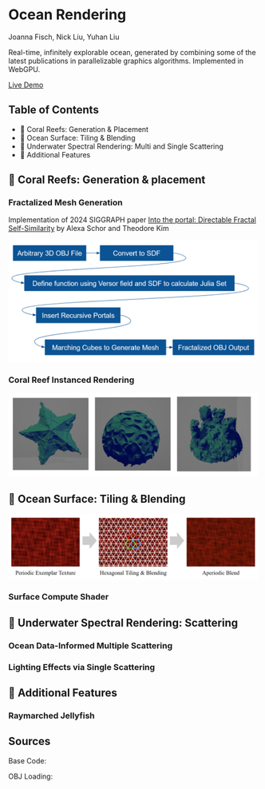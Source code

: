 # Ocean Rendering
Joanna Fisch, Nick Liu, Yuhan Liu

Real-time, infinitely explorable ocean, generated by combining some of the latest publications in parallelizable graphics algorithms. 
Implemented in WebGPU. 

[Live Demo](https://yuhanliu-tech.github.io/under_the_sea/)

## Table of Contents

* 🪸 Coral Reefs: Generation & Placement
* 🌅 Ocean Surface: Tiling & Blending
* 🌊 Underwater Spectral Rendering: Multi and Single Scattering
* 🪼 Additional Features

## 🪸 Coral Reefs: Generation & placement

### Fractalized Mesh Generation

Implementation of 2024 SIGGRAPH paper [Into the portal: Directable Fractal Self-Similarity](https://dl.acm.org/doi/10.1145/3641519.3657466) by Alexa Schor and Theodore Kim

<img src="img/fractal_flow.png" width="500"/> 

### Coral Reef Instanced Rendering

<img src="img/corals.png" width="500"/> 

## 🌅 Ocean Surface: Tiling & Blending

<img src="img/hextiling.png" width="500"/> 

### Surface Compute Shader 

## 🌊 Underwater Spectral Rendering: Scattering

### Ocean Data-Informed Multiple Scattering

### Lighting Effects via Single Scattering

## 🪼 Additional Features 

### Raymarched Jellyfish

## Sources

Base Code: 

OBJ Loading: 


